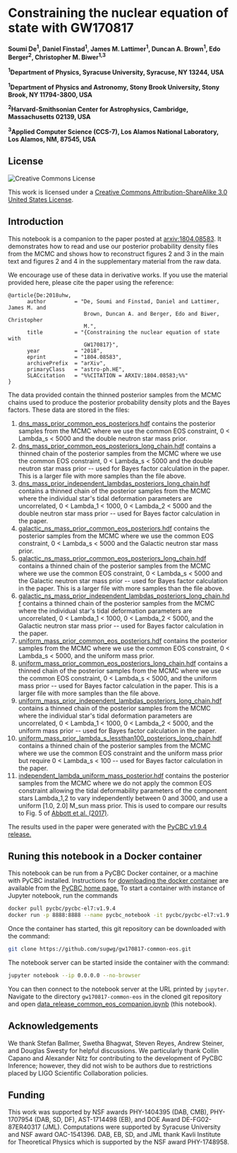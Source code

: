 # Constraining the nuclear equation of state with GW170817

**Soumi De<sup>1</sup>, Daniel Finstad<sup>1</sup>, James M. Lattimer<sup>1</sup>, Duncan A. Brown<sup>1</sup>, Edo Berger<sup>2</sup>, Christopher M. Biwer<sup>1,3</sup>**

**<sup>1</sup>Department of Physics, Syracuse University, Syracuse, NY 13244, USA**

**<sup>1</sup>Department of Physics and Astronomy, Stony Brook University, Stony Brook, NY 11794-3800, USA**

**<sup>2</sup>Harvard-Smithsonian Center for Astrophysics, Cambridge, Massachusetts 02139, USA**

**<sup>3</sup>Applied Computer Science (CCS-7), Los Alamos National Laboratory, Los Alamos, NM, 87545, USA**

## License

![Creative Commons License](https://i.creativecommons.org/l/by-sa/3.0/us/88x31.png "Creative Commons License")

This work is licensed under a [Creative Commons Attribution-ShareAlike 3.0 United States License](http://creativecommons.org/licenses/by-sa/3.0/us/).

## Introduction

This notebook is a companion to the paper posted at [arxiv:1804.08583](https://arxiv.org/abs/1804.08583). It demonstrates how to read and use our posterior probability density files from the MCMC and shows how to reconstruct figures 2 and 3 in the main text and figures 2 and 4 in the supplementary material from the raw data.

We encourage use of these data in derivative works. If you use the material provided here, please cite the paper using the reference:
```
@article{De:2018uhw,
      author         = "De, Soumi and Finstad, Daniel and Lattimer, James M. and
                        Brown, Duncan A. and Berger, Edo and Biwer, Christopher
                        M.",
      title          = "{Constraining the nuclear equation of state with
                        GW170817}",
      year           = "2018",
      eprint         = "1804.08583",
      archivePrefix  = "arXiv",
      primaryClass   = "astro-ph.HE",
      SLACcitation   = "%%CITATION = ARXIV:1804.08583;%%"
}
```

The data provided contain the thinned posterior samples from the MCMC chains used to produce the posterior probability density plots and the Bayes factors. These data are stored in the files:

 1. [dns_mass_prior_common_eos_posteriors.hdf](https://github.com/sugwg/gw170817-common-eos/blob/master/dns_mass_prior_common_eos_posteriors.hdf) contains the posterior samples from the MCMC where we use the common EOS constraint, 0 < Lambda_s < 5000 and the double neutron star mass prior.
 2. [dns_mass_prior_common_eos_posteriors_long_chain.hdf](https://github.com/sugwg/gw170817-common-eos/blob/master/dns_mass_prior_common_eos_posteriors_long_chain.hdf) contains a thinned chain of the posterior samples from the MCMC where we use the common EOS constraint, 0 < Lambda_s < 5000 and the double neutron star mass prior -- used for Bayes factor calculation in the paper. This is a larger file with more samples than the file above.
 3. [dns_mass_prior_independent_lambdas_posteriors_long_chain.hdf](https://github.com/sugwg/gw170817-common-eos/blob/master/dns_mass_prior_independent_lambdas_posteriors_long_chain.hdf) contains a thinned chain of the posterior samples from the MCMC where the individual star's tidal deformation parameters are uncorrelated, 0 < Lambda_1 < 1000, 0 < Lambda_2 < 5000 and the double neutron star mass prior -- used for Bayes factor calculation in the paper.
 4. [galactic_ns_mass_prior_common_eos_posteriors.hdf](https://github.com/sugwg/gw170817-common-eos/blob/master/galactic_ns_mass_prior_common_eos_posteriors.hdf) contains the posterior samples from the MCMC where we use the common EOS constraint, 0 < Lambda_s < 5000 and the Galactic neutron star mass prior.
 5. [galactic_ns_mass_prior_common_eos_posteriors_long_chain.hdf](https://github.com/sugwg/gw170817-common-eos/blob/master/galactic_ns_mass_prior_common_eos_posteriors_long_chain.hdf) contains a thinned chain of the posterior samples from the MCMC where we use the common EOS constraint, 0 < Lambda_s < 5000 and the Galactic neutron star mass prior -- used for Bayes factor calculation in the paper. This is a larger file with more samples than the file above.
 6. [galactic_ns_mass_prior_independent_lambdas_posteriors_long_chain.hdf](https://github.com/sugwg/gw170817-common-eos/blob/master/galactic_ns_mass_prior_independent_lambdas_posteriors_long_chain.hdf) contains a thinned chain of the posterior samples from the MCMC where the individual star's tidal deformation parameters are uncorrelated, 0 < Lambda_1 < 1000, 0 < Lambda_2 < 5000, and the Galactic neutron star mass prior -- used for Bayes factor calculation in the paper.
 7. [uniform_mass_prior_common_eos_posteriors.hdf](https://github.com/sugwg/gw170817-common-eos/blob/master/uniform_mass_prior_common_eos_posteriors.hdf) contains the posterior samples from the MCMC where we use the common EOS constraint, 0 < Lambda_s < 5000, and the uniform mass prior.
 8. [uniform_mass_prior_common_eos_posteriors_long_chain.hdf](https://github.com/sugwg/gw170817-common-eos/blob/master/uniform_mass_prior_common_eos_posteriors_long_chain.hdf) contains a thinned chain of the posterior samples from the MCMC where we use the common EOS constraint, 0 < Lambda_s < 5000, and the uniform mass prior -- used for Bayes factor calculation in the paper. This is a larger file with more samples than the file above.
 9. [uniform_mass_prior_independent_lambdas_posteriors_long_chain.hdf](https://github.com/sugwg/gw170817-common-eos/blob/master/uniform_mass_prior_independent_lambdas_posteriors_long_chain.hdf) contains a thinned chain of the posterior samples from the MCMC where the individual star's tidal deformation parameters are uncorrelated, 0 < Lambda_1 < 1000, 0 < Lambda_2 < 5000, and the uniform mass prior -- used for Bayes factor calculation in the paper.
 10. [uniform_mass_prior_lambda_s_lessthan100_posteriors_long_chain.hdf](https://github.com/sugwg/gw170817-common-eos/blob/master/uniform_mass_prior_lambda_s_lessthan100_posteriors_long_chain.hdf) contains a thinned chain of the posterior samples from the MCMC where we use the common EOS constraint and the uniform mass prior but require 0 < Lambda_s < 100 -- used for Bayes factor calculation in the paper.
 11. [independent_lambda_uniform_mass_posterior.hdf](https://github.com/sugwg/gw170817-common-eos/blob/master/independent_lambda_uniform_mass_posterior.hdf) contains the posterior samples from the MCMC where we do not apply the common EOS constraint allowing the tidal deformability parameters of the component stars Lambda_1,2 to vary independently between 0 and 3000, and use a uniform [1.0, 2.0] M_sun mass prior. This is used to compare our results to Fig. 5 of [Abbott et al. (2017)](https://journals.aps.org/prl/abstract/10.1103/PhysRevLett.119.161101).

The results used in the paper were generated with the [PyCBC v1.9.4 release.](https://github.com/gwastro/pycbc/releases/tag/v1.9.4)

## Runing this notebook in a Docker container

This notebook can be run from a PyCBC Docker container, or a machine with PyCBC installed. Instructions for [downloading the docker container](http://gwastro.github.io/pycbc/latest/html/docker.html) are available from the [PyCBC home page.](https://pycbc.org/) To start a container with instance of Jupyter notebook, run the commands
```sh
docker pull pycbc/pycbc-el7:v1.9.4
docker run -p 8888:8888 --name pycbc_notebook -it pycbc/pycbc-el7:v1.9.4 /bin/bash -l
```
Once the container has started, this git repository can be downloaded with the command:
```sh
git clone https://github.com/sugwg/gw170817-common-eos.git
```
The notebook server can be started inside the container with the command:
```sh
jupyter notebook --ip 0.0.0.0 --no-browser
```
You can then connect to the notebook server at the URL printed by ``jupyter``. Navigate to the directory `gw170817-common-eos` in the cloned git repository and open [data_release_common_eos_companion.ipynb](https://github.com/sugwg/gw170817-common-eos/blob/master/data_release_common_eos_companion.ipynb) (this notebook).

## Acknowledgements

We thank Stefan Ballmer, Swetha Bhagwat, Steven Reyes, Andrew Steiner, and Douglas Swesty for helpful discussions. We particularly thank Collin Capano and Alexander Nitz for contributing to the development of PyCBC Inference; however, they did not wish to be authors due to restrictions placed by LIGO Scientific Collaboration policies.


## Funding

This work was supported by NSF awards PHY-1404395 (DAB, CMB), PHY-1707954 (DAB, SD, DF), AST-1714498 (EB), and DOE Award DE-FG02-87ER40317 (JML). Computations were supported by Syracuse University and NSF award OAC-1541396. DAB, EB, SD, and JML thank Kavli Institute for Theoretical Physics which is supported by the NSF award PHY-1748958.

